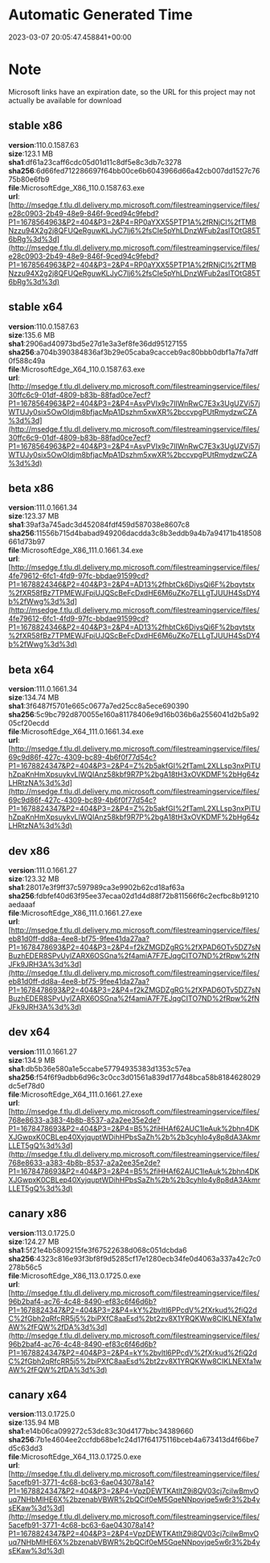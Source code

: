 # Automatic Generated Time
2023-03-07 20:05:47.458841+00:00

# Note
Microsoft links have an expiration date, so the URL for this project may not actually be available for download

## stable x86
**version**:110.0.1587.63  
**size**:123.1 MB  
**sha1**:df61a23caff6cdc05d01d11c8df5e8c3db7c3278  
**sha256**:6d66fed712286697f64bb00ce6b6043966d66a42cb007dd1527c7675b80e6fb9  
**file**:MicrosoftEdge_X86_110.0.1587.63.exe  
**url**:[http://msedge.f.tlu.dl.delivery.mp.microsoft.com/filestreamingservice/files/e28c0903-2b49-48e9-846f-9ced94c9febd?P1=1678564963&P2=404&P3=2&P4=RP0aYXX55PTP1A%2fRNjCl%2fTMBNzzu94X2g2j8QFUQeRguwKLJyC7lj6%2fsCIe5pYhLDnzWFub2aslTOtG85T6bRg%3d%3d](http://msedge.f.tlu.dl.delivery.mp.microsoft.com/filestreamingservice/files/e28c0903-2b49-48e9-846f-9ced94c9febd?P1=1678564963&P2=404&P3=2&P4=RP0aYXX55PTP1A%2fRNjCl%2fTMBNzzu94X2g2j8QFUQeRguwKLJyC7lj6%2fsCIe5pYhLDnzWFub2aslTOtG85T6bRg%3d%3d)  

## stable x64
**version**:110.0.1587.63  
**size**:135.6 MB  
**sha1**:2906ad40973bd5e27d1e3a3ef8fe36dd95127155  
**sha256**:a704b390384836af3b29e05caba9cacceb9ac80bbb0dbf1a7fa7dff0f588c49a  
**file**:MicrosoftEdge_X64_110.0.1587.63.exe  
**url**:[http://msedge.f.tlu.dl.delivery.mp.microsoft.com/filestreamingservice/files/30ffc6c9-01df-4809-b83b-88fad0ce7ecf?P1=1678564963&P2=404&P3=2&P4=AsvPVIx9c7IIWnRwC7E3x3UgUZVi57jWTUJy0six5OwOIdjm8bfjacMpA1Dszhm5xwXR%2bccvpgPUtRmydzwCZA%3d%3d](http://msedge.f.tlu.dl.delivery.mp.microsoft.com/filestreamingservice/files/30ffc6c9-01df-4809-b83b-88fad0ce7ecf?P1=1678564963&P2=404&P3=2&P4=AsvPVIx9c7IIWnRwC7E3x3UgUZVi57jWTUJy0six5OwOIdjm8bfjacMpA1Dszhm5xwXR%2bccvpgPUtRmydzwCZA%3d%3d)  

## beta x86
**version**:111.0.1661.34  
**size**:123.37 MB  
**sha1**:39af3a745adc3d452084fdf459d587038e8607c8  
**sha256**:11556b715d4babad949206dacdda3c8b3eddb9a4b7a94171b418508661d73b97  
**file**:MicrosoftEdge_X86_111.0.1661.34.exe  
**url**:[http://msedge.f.tlu.dl.delivery.mp.microsoft.com/filestreamingservice/files/4fe79612-6fc1-4fd9-97fc-bbdae91599cd?P1=1678824346&P2=404&P3=2&P4=AD13%2fhbtCk6DiysQi6F%2bqytstx%2fXR58fBz7TPMEWJFpiUJQScBeFcDxdHE6M6uZKo7ELLgTJUUH4SsDY4b%2fWwg%3d%3d](http://msedge.f.tlu.dl.delivery.mp.microsoft.com/filestreamingservice/files/4fe79612-6fc1-4fd9-97fc-bbdae91599cd?P1=1678824346&P2=404&P3=2&P4=AD13%2fhbtCk6DiysQi6F%2bqytstx%2fXR58fBz7TPMEWJFpiUJQScBeFcDxdHE6M6uZKo7ELLgTJUUH4SsDY4b%2fWwg%3d%3d)  

## beta x64
**version**:111.0.1661.34  
**size**:134.74 MB  
**sha1**:3f6487f5701e665c0677a7ed25cc8a5ece690390  
**sha256**:5c9bc792d870055e160a81178406e9d16b036b6a2556041d2b5a9205cf20ecdd  
**file**:MicrosoftEdge_X64_111.0.1661.34.exe  
**url**:[http://msedge.f.tlu.dl.delivery.mp.microsoft.com/filestreamingservice/files/69c9d86f-427c-4309-bc89-4b6f0f77d54c?P1=1678824347&P2=404&P3=2&P4=Z%2b5akfGI%2fTamL2XLLsp3nxPiTUhZpaKnHmXpsuykvLlWQIAnz58kbf9R7P%2bgA18tH3xOVKDMF%2bHg64zLHRtzNA%3d%3d](http://msedge.f.tlu.dl.delivery.mp.microsoft.com/filestreamingservice/files/69c9d86f-427c-4309-bc89-4b6f0f77d54c?P1=1678824347&P2=404&P3=2&P4=Z%2b5akfGI%2fTamL2XLLsp3nxPiTUhZpaKnHmXpsuykvLlWQIAnz58kbf9R7P%2bgA18tH3xOVKDMF%2bHg64zLHRtzNA%3d%3d)  

## dev x86
**version**:111.0.1661.27  
**size**:123.32 MB  
**sha1**:28017e3f9ff37c597989ca3e9902b62cd18af63a  
**sha256**:fdbfef40d63f95ee37ecaa02d1d4d88f72b811566f6c2ecfbc8b91210aedaaaf  
**file**:MicrosoftEdge_X86_111.0.1661.27.exe  
**url**:[http://msedge.f.tlu.dl.delivery.mp.microsoft.com/filestreamingservice/files/eb81d0ff-dd8a-4ee8-bf75-9fee41da27aa?P1=1678478693&P2=404&P3=2&P4=f2kZMGDZgRG%2fXPAD6OTv5DZ7sNBuzhEDER8SPvUylZARX6OSGna%2f4amiA7F7EJqgCITO7ND%2fRpw%2fNJFk9JRH3A%3d%3d](http://msedge.f.tlu.dl.delivery.mp.microsoft.com/filestreamingservice/files/eb81d0ff-dd8a-4ee8-bf75-9fee41da27aa?P1=1678478693&P2=404&P3=2&P4=f2kZMGDZgRG%2fXPAD6OTv5DZ7sNBuzhEDER8SPvUylZARX6OSGna%2f4amiA7F7EJqgCITO7ND%2fRpw%2fNJFk9JRH3A%3d%3d)  

## dev x64
**version**:111.0.1661.27  
**size**:134.9 MB  
**sha1**:db5b36e580a1e5ccabe57794935383d1353c57ea  
**sha256**:f54f6f9adbb6d96c3c0cc3d01561a839d177d48bca58b8184628029dc5ef78d0  
**file**:MicrosoftEdge_X64_111.0.1661.27.exe  
**url**:[http://msedge.f.tlu.dl.delivery.mp.microsoft.com/filestreamingservice/files/768e8633-a383-4b8b-8537-a2a2ee35e2de?P1=1678478693&P2=404&P3=2&P4=B5%2fiHHAf62AUC1IeAuk%2bhn4DKXJGwpxK0CBLep40XyjquptWDihHPbsSaZh%2b%2b3cyhIo4y8p8dA3AkmrLLET5gQ%3d%3d](http://msedge.f.tlu.dl.delivery.mp.microsoft.com/filestreamingservice/files/768e8633-a383-4b8b-8537-a2a2ee35e2de?P1=1678478693&P2=404&P3=2&P4=B5%2fiHHAf62AUC1IeAuk%2bhn4DKXJGwpxK0CBLep40XyjquptWDihHPbsSaZh%2b%2b3cyhIo4y8p8dA3AkmrLLET5gQ%3d%3d)  

## canary x86
**version**:113.0.1725.0  
**size**:124.27 MB  
**sha1**:5f21e4b5809215fe3f67522638d068c051dcbda6  
**sha256**:4323c816e93f3bf8f9d5285cf17e1280ecb34fe0d4063a337a42c7c0278b56c5  
**file**:MicrosoftEdge_X86_113.0.1725.0.exe  
**url**:[http://msedge.f.tlu.dl.delivery.mp.microsoft.com/filestreamingservice/files/96b2baf4-ac76-4c48-8490-ef83c6f46d6b?P1=1678824347&P2=404&P3=2&P4=kY%2bvltl6PPcdV%2fXrkud%2fiQ2dC%2fGbh2qRfcRR5j5%2biPXfC8aaEsd%2bt2zv8X1YRQKWw8CIKLNEXfa1wAW%2fFQW%2fDA%3d%3d](http://msedge.f.tlu.dl.delivery.mp.microsoft.com/filestreamingservice/files/96b2baf4-ac76-4c48-8490-ef83c6f46d6b?P1=1678824347&P2=404&P3=2&P4=kY%2bvltl6PPcdV%2fXrkud%2fiQ2dC%2fGbh2qRfcRR5j5%2biPXfC8aaEsd%2bt2zv8X1YRQKWw8CIKLNEXfa1wAW%2fFQW%2fDA%3d%3d)  

## canary x64
**version**:113.0.1725.0  
**size**:135.94 MB  
**sha1**:e14b06ca099272c53dc83c30d4177bbc34389660  
**sha256**:7b1e4604ee2ccfdb68be1c24d17f64175116bceb4a673413d4f66be7d5c63dd3  
**file**:MicrosoftEdge_X64_113.0.1725.0.exe  
**url**:[http://msedge.f.tlu.dl.delivery.mp.microsoft.com/filestreamingservice/files/5acefb91-3771-4c68-bc63-6ae043078a14?P1=1678824347&P2=404&P3=2&P4=VpzDEWTKAtltZ9i8QV03cj7ciIwBmvOuq7NHbMlHE6X%2bzenabVBWR%2bQCif0eM5GqeNNpovjqe5w6r3%2b4ysEKaw%3d%3d](http://msedge.f.tlu.dl.delivery.mp.microsoft.com/filestreamingservice/files/5acefb91-3771-4c68-bc63-6ae043078a14?P1=1678824347&P2=404&P3=2&P4=VpzDEWTKAtltZ9i8QV03cj7ciIwBmvOuq7NHbMlHE6X%2bzenabVBWR%2bQCif0eM5GqeNNpovjqe5w6r3%2b4ysEKaw%3d%3d)  

